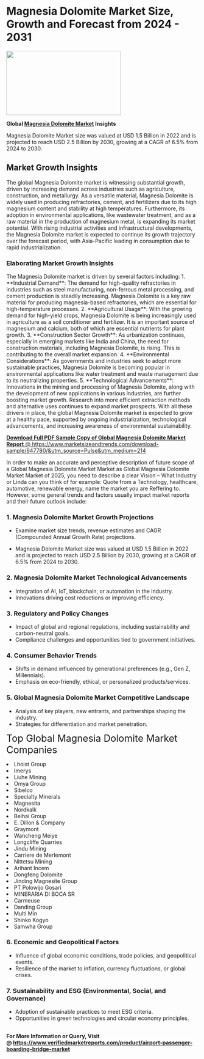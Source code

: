 <H1>Magnesia Dolomite Market Size, Growth and Forecast from 2024 - 2031</H1><img class="aligncenter size-medium wp-image-584254" src="https://thirdeyenews.in/wp-content/uploads/2024/09/Global-Market-Research-300x168.jpeg" alt="" width="300" height="168" /><p><strong>Global&nbsp;<a href="https://www.marketsizeandtrends.com/download-sample/647780/&amp;utm_source=Pulse&amp;utm_medium=214">Magnesia Dolomite Market</a> Insights</strong></p><p>Magnesia Dolomite Market size was valued at USD 1.5 Billion in 2022 and is projected to reach USD 2.5 Billion by 2030, growing at a CAGR of 6.5% from 2024 to 2030.</p><p><h2>Market Growth Insights</h2> The global Magnesia Dolomite market is witnessing substantial growth, driven by increasing demand across industries such as agriculture, construction, and metallurgy. As a versatile material, Magnesia Dolomite is widely used in producing refractories, cement, and fertilizers due to its high magnesium content and stability at high temperatures. Furthermore, its adoption in environmental applications, like wastewater treatment, and as a raw material in the production of magnesium metal, is expanding its market potential. With rising industrial activities and infrastructural developments, the Magnesia Dolomite market is expected to continue its growth trajectory over the forecast period, with Asia-Pacific leading in consumption due to rapid industrialization. <p><a href="#"></a></p> <h3>Elaborating Market Growth Insights</h3> The Magnesia Dolomite market is driven by several factors including: 1. **Industrial Demand**: The demand for high-quality refractories in industries such as steel manufacturing, non-ferrous metal processing, and cement production is steadily increasing. Magnesia Dolomite is a key raw material for producing magnesia-based refractories, which are essential for high-temperature processes. 2. **Agricultural Usage**: With the growing demand for high-yield crops, Magnesia Dolomite is being increasingly used in agriculture as a soil conditioner and fertilizer. It is an important source of magnesium and calcium, both of which are essential nutrients for plant growth. 3. **Construction Sector Growth**: As urbanization continues, especially in emerging markets like India and China, the need for construction materials, including Magnesia Dolomite, is rising. This is contributing to the overall market expansion. 4. **Environmental Considerations**: As governments and industries seek to adopt more sustainable practices, Magnesia Dolomite is becoming popular in environmental applications like water treatment and waste management due to its neutralizing properties. 5. **Technological Advancements**: Innovations in the mining and processing of Magnesia Dolomite, along with the development of new applications in various industries, are further boosting market growth. Research into more efficient extraction methods and alternative uses continues to expand market prospects. With all these drivers in place, the global Magnesia Dolomite market is expected to grow at a healthy pace, supported by ongoing industrialization, technological advancements, and increasing awareness of environmental sustainability. <p><a href="#"></p><p><span class=""><strong>Download Full PDF Sample Copy of Global Magnesia Dolomite Market Report</strong> @ <a href="https://www.marketsizeandtrends.com/download-sample/647780/&amp;utm_source=Pulse&amp;utm_medium=214" target="_blank">https://www.marketsizeandtrends.com/download-sample/647780/&amp;utm_source=Pulse&amp;utm_medium=214</a></span></p><p>In order to make an accurate and perceptive description of future scope of a Global&nbsp;Magnesia Dolomite Market Market as Global&nbsp;Magnesia Dolomite Market Market of 2025, you need to describe a clear Vision &ndash; What Industry or Linda can you think of for example: Quote from a Technology, healthcare, automotive, renewable energy, name the market you are Reffering to. However, some general trends and factors usually impact market reports and their future outlook include:</p><h3>1.&nbsp;<strong>Magnesia Dolomite Market Growth Projections</strong></h3><ul><li>Examine market size trends, revenue estimates and CAGR (Compounded Annual Growth Rate) projections.</li><li><p>Magnesia Dolomite Market size was valued at USD 1.5 Billion in 2022 and is projected to reach USD 2.5 Billion by 2030, growing at a CAGR of 6.5% from 2024 to 2030.</p></li></ul><h3>2.&nbsp;<strong>Magnesia Dolomite Market Technological Advancements</strong></h3><ul><li>Integration of AI, IoT, blockchain, or automation in the industry.</li><li>Innovations driving cost reductions or improving efficiency.</li></ul><h3>3.&nbsp;<strong>Regulatory and Policy Changes</strong></h3><ul><li>Impact of global and regional regulations, including sustainability and carbon-neutral goals.</li><li>Compliance challenges and opportunities tied to government initiatives.</li></ul><h3>4.&nbsp;<strong>Consumer Behavior Trends</strong></h3><ul><li>Shifts in demand influenced by generational preferences (e.g., Gen Z, Millennials).</li><li>Emphasis on eco-friendly, ethical, or personalized products/services.</li></ul><h3>5.&nbsp;<strong>Global Magnesia Dolomite Market Competitive Landscape</strong></h3><ul><li>Analysis of key players, new entrants, and partnerships shaping the industry.</li><li>Strategies for differentiation and market penetration.</li></ul><p data-pm-slice="1 1 []"><span style="color: inherit; font-family: inherit; font-size: 25px;">Top Global Magnesia Dolomite Market Companies</span></p><div class="" data-test-id=""><p><li>Lhoist Group</li><li> Imerys</li><li> Liuhe Mining</li><li> Omya Group</li><li> Sibelco</li><li> Specialty Minerals</li><li> Magnesita</li><li> Nordkalk</li><li> Beihai Group</li><li> E. Dillon & Company</li><li> Graymont</li><li> Wancheng Meiye</li><li> Longcliffe Quarries</li><li> Jindu Mining</li><li> Carriere de Merlemont</li><li> Nittetsu Mining</li><li> Arihant Incem</li><li> Dongfeng Dolomite</li><li> Jinding Magnesite Group</li><li> PT Polowijo Gosari</li><li> MINERARIA DI BOCA SR</li><li> Carmeuse</li><li> Danding Group</li><li> Multi Min</li><li> Shinko Kogyo</li><li> Samwha Group</li></p></div><h3>6.&nbsp;<strong>Economic and Geopolitical Factors</strong></h3><ul><li>Influence of global economic conditions, trade policies, and geopolitical events.</li><li>Resilience of the market to inflation, currency fluctuations, or global crises.</li></ul><h3>7.&nbsp;<strong>Sustainability and ESG (Environmental, Social, and Governance)</strong></h3><ul><li>Adoption of sustainable practices to meet ESG criteria.</li><li>Opportunities in green technologies and circular economy principles.</li></ul><h2><strong style="font-size: 14px;">For More Information or Query, Visit @&nbsp;</strong><a style="background-color: #ffffff; font-size: 14px;" href="https://www.marketsizeandtrends.com/report/magnesia-dolomite-market/" target="_blank">https://www.verifiedmarketreports.com/product/airport-passenger-boarding-bridge-market</a></h2>
